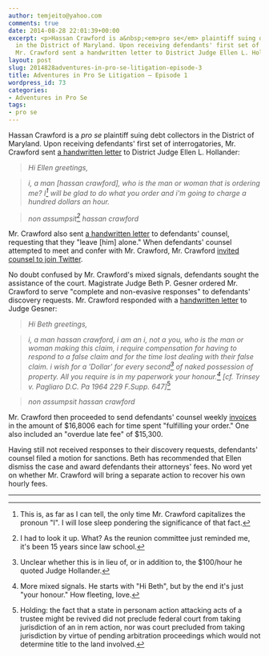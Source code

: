 ```yaml
---
author: temjeito@yahoo.com
comments: true
date: 2014-08-28 22:01:39+00:00
excerpt: <p>Hassan Crawford is a&nbsp;<em>pro se</em> plaintiff suing debt collectors
  in the District of Maryland. Upon receiving defendants' first set of interrogatories,
  Mr. Crawford sent a handwritten letter to District Judge Ellen L. Hollander…</p>
layout: post
slug: 2014828adventures-in-pro-se-litigation-episode-3
title: Adventures in Pro Se Litigation – Episode 1
wordpress_id: 73
categories:
- Adventures in Pro Se
tags:
- pro se
---
```


Hassan Crawford is a *pro se* plaintiff suing debt collectors in the District of Maryland. Upon receiving defendants' first set of interrogatories, Mr. Crawford sent [a handwritten letter] to District Judge Ellen L. Hollander:

> *Hi Ellen greetings,*

> *i, a man \[hassan crawford\], who is the man or woman that is ordering me? I[^1] will be glad to do what you order and i'm going to charge a hundred dollars an hour.*

> *non assumpsit[^2] hassan crawford*

Mr. Crawford also sent [a handwritten letter][1] to defendants' counsel, requesting that they "leave \[him\] alone." When defendants' counsel attempted to meet and confer with Mr. Crawford, Mr. Crawford [invited counsel to join Twitter].

No doubt confused by Mr. Crawford's mixed signals, defendants sought the assistance of the court. Magistrate Judge Beth P. Gesner ordered Mr. Crawford to serve "complete and non-evasive responses" to defendants' discovery requests. Mr. Crawford responded with a [handwritten letter] to Judge Gesner:

> *Hi Beth greetings,*

> _i, a man hassan crawford, i am an i, not a you, who is the man or woman making this claim, i require compensation for having to respond to a false claim and for the time lost dealing with their false claim. i wish for a 'Dollar' for every second[^3] of naked possession of property. All you require is in my paperwork your honour.[^4] \[cf. Trinsey v. Pagliaro D.C. Pa 1964 229 F.Supp. 647\]_[^5]

> *non assumpsit hassan crawford*

Mr. Crawford then proceeded to send defendants' counsel weekly [invoices] in the amount of \$16,8006 each for time spent "fulfilling your order." One also included an "overdue late fee" of \$15,300.

Having still not received responses to their discovery requests, defendants' counsel filed a motion for sanctions. Beth has recommended that Ellen dismiss the case and award defendants their attorneys' fees. No word yet on whether Mr. Crawford will bring a separate action to recover his own hourly fees.

------------------------------------------------------------------------

[^1]: This is, as far as I can tell, the only time Mr. Crawford capitalizes the pronoun "I". I will lose sleep pondering the significance of that fact. 

[^2]: I had to look it up. What? As the reunion committee just reminded me, it's been 15 years since law school. 

[^3]: Unclear whether this is in lieu of, or in addition to, the \$100/hour he quoted Judge Hollander. 

[^4]: More mixed signals. He starts with "Hi Beth", but by the end it's just "your honour." How fleeting, love. 

[^5]: Holding: the fact that a state in personam action attacking acts of a trustee might be revived did not preclude federal court from taking jurisdiction of an in rem action, nor was court precluded from taking jurisdiction by virtue of pending arbitration proceedings which would not determine title to the land involved. 

[^6]: \$100/hour x 24 hours x 7 days 

  [a handwritten letter]: https://mbsmithlaw.squarespace.com/s/Hi-Ellen.pdf
  [1]: /s/Hi-John.pdf
  [invited counsel to join Twitter]: /s/Twitter.pdf
  [handwritten letter]: /s/Hi-Beth.pdf
  [invoices]: /s/Dear-Jeffrey.pdf
